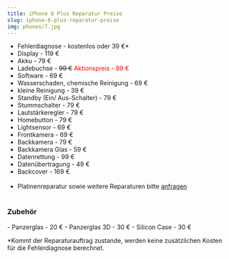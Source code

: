 ```yaml
---
title: iPhone 6 Plus Reparatur Preise
slug: iphone-6-plus-reparatur-preise
img: phones/7.jpg
---
```


- Fehlerdiagnose - kostenlos oder 39 €*
- Display - 119 €
- Akku - 79 €
- Ladebuchse - <s>99 €</s><font color=red> Aktionspreis - 89 €</font>
- Software - 69 €
- Wasserschaden, chemische Reinigung - 69 €
- kleine Reinigung - 39 €
- Standby (Ein/ Aus-Schalter) - 79 €
- Stummschalter - 79 €
- Lautstärkeregler - 79 €
- Homebutton - 79 €
- Lightsensor - 69 €
- Frontkamera - 69 €
- Backkamera - 79 €
- Backkamera Glas - 59 €
- Datenrettung - 99 €
- Datenübertragung - 49 €
- Backcover - 169 €<br><br>
- Platinenreparatur sowie weitere Reparaturen bitte <a href="/kontakt">anfragen</a>
<br></br>
<h3>Zubehör</h3>
- Panzerglas - 20 €
- Panzerglas 3D - 30 €
- Silicon Case - 30 €

*Kommt der Reparaturauftrag zustande, werden keine zusätzlichen Kosten für die Fehlerdiagnose berechnet.
